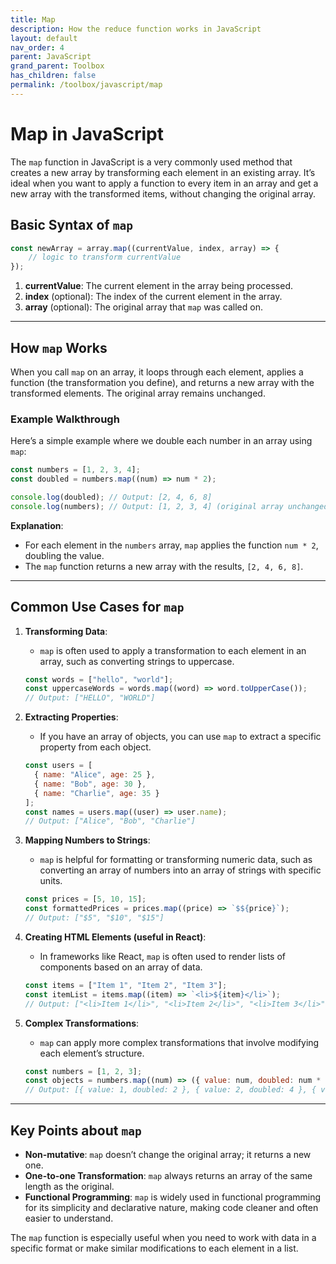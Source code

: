 ```yaml
---
title: Map
description: How the reduce function works in JavaScript
layout: default
nav_order: 4
parent: JavaScript
grand_parent: Toolbox
has_children: false
permalink: /toolbox/javascript/map
---
```


# Map in JavaScript

The `map` function in JavaScript is a very commonly used method that creates a new array by transforming each element in an existing array. It’s ideal when you want to apply a function to every item in an array and get a new array with the transformed items, without changing the original array.

## Basic Syntax of `map`

```javascript
const newArray = array.map((currentValue, index, array) => {
    // logic to transform currentValue
});
```

1. **currentValue**: The current element in the array being processed.
2. **index** (optional): The index of the current element in the array.
3. **array** (optional): The original array that `map` was called on.

---

## How `map` Works

When you call `map` on an array, it loops through each element, applies a function (the transformation you define), and returns a new array with the transformed elements. The original array remains unchanged.

### Example Walkthrough

Here’s a simple example where we double each number in an array using `map`:

```javascript
const numbers = [1, 2, 3, 4];
const doubled = numbers.map((num) => num * 2);

console.log(doubled); // Output: [2, 4, 6, 8]
console.log(numbers); // Output: [1, 2, 3, 4] (original array unchanged)
```

**Explanation**:

- For each element in the `numbers` array, `map` applies the function `num * 2`, doubling the value.
- The `map` function returns a new array with the results, `[2, 4, 6, 8]`.

---

## Common Use Cases for `map`

1. **Transforming Data**:

   - `map` is often used to apply a transformation to each element in an array, such as converting strings to uppercase.

   ```javascript
   const words = ["hello", "world"];
   const uppercaseWords = words.map((word) => word.toUpperCase());
   // Output: ["HELLO", "WORLD"]
   ```

2. **Extracting Properties**:

   - If you have an array of objects, you can use `map` to extract a specific property from each object.

   ```javascript
   const users = [
     { name: "Alice", age: 25 },
     { name: "Bob", age: 30 },
     { name: "Charlie", age: 35 }
   ];
   const names = users.map((user) => user.name);
   // Output: ["Alice", "Bob", "Charlie"]
   ```

3. **Mapping Numbers to Strings**:

   - `map` is helpful for formatting or transforming numeric data, such as converting an array of numbers into an array of strings with specific units.

   ```javascript
   const prices = [5, 10, 15];
   const formattedPrices = prices.map((price) => `$${price}`);
   // Output: ["$5", "$10", "$15"]
   ```

4. **Creating HTML Elements (useful in React)**:

   - In frameworks like React, `map` is often used to render lists of components based on an array of data.

   ```javascript
   const items = ["Item 1", "Item 2", "Item 3"];
   const itemList = items.map((item) => `<li>${item}</li>`);
   // Output: ["<li>Item 1</li>", "<li>Item 2</li>", "<li>Item 3</li>"]
   ```

5. **Complex Transformations**:

   - `map` can apply more complex transformations that involve modifying each element’s structure.

   ```javascript
   const numbers = [1, 2, 3];
   const objects = numbers.map((num) => ({ value: num, doubled: num * 2 }));
   // Output: [{ value: 1, doubled: 2 }, { value: 2, doubled: 4 }, { value: 3, doubled: 6 }]
   ```

---

## Key Points about `map`

- **Non-mutative**: `map` doesn’t change the original array; it returns a new one.
- **One-to-one Transformation**: `map` always returns an array of the same length as the original.
- **Functional Programming**: `map` is widely used in functional programming for its simplicity and declarative nature, making code cleaner and often easier to understand.

The `map` function is especially useful when you need to work with data in a specific format or make similar modifications to each element in a list.
